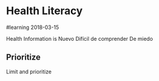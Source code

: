 # Health Literacy
#learning
2018-03-15

Health Information is
Nuevo
Difícil de comprender
De miedo

## Prioritize
Limit and prioritize